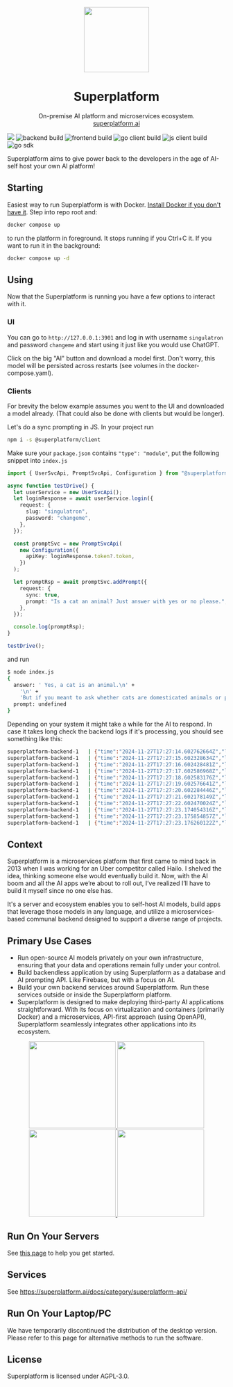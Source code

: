 <p align="center">
  <img width="150px" src="https://singulatron.com/assets/logo_circled_grey.svg?v=1" />
  <div align="center">
    <span>
      <h1>Superplatform</h1>
    </span>
    <div>On-premise AI platform and microservices ecosystem.</div>
    <div>
      <a href="https://superplatform.ai">superplatform.ai</a> 
    </div>
  </div>
</p>

[![](https://dcbadge.limes.pink/api/server/https://discord.gg/eRXyzeXEvM)](https://discord.gg/eRXyzeXEvM)
![backend build](https://github.com/singulatron/superplatform/actions/workflows/backend-build-github.yaml/badge.svg)
![frontend build](https://github.com/singulatron/superplatform/actions/workflows/frontend-container-build-github.yaml/badge.svg)
![go client build](https://github.com/singulatron/superplatform/actions/workflows/go-client-build.yaml/badge.svg)
![js client build](https://github.com/singulatron/superplatform/actions/workflows/js-client-build.yaml/badge.svg)
![go sdk](https://github.com/singulatron/superplatform/actions/workflows/go-sdk-build.yaml/badge.svg)

Superplatform aims to give power back to the developers in the age of AI-self host your own AI platform!

## Starting

Easiest way to run Superplatform is with Docker. [Install Docker if you don't have it](https://docs.docker.com/engine/install/).
Step into repo root and:

```sh
docker compose up
```

to run the platform in foreground. It stops running if you Ctrl+C it. If you want to run it in the background:

```sh
docker compose up -d
```

## Using

Now that the Superplatform is running you have a few options to interact with it.

### UI

You can go to `http://127.0.0.1:3901` and log in with username `singulatron` and password `changeme` and start using it just like you would use ChatGPT.

Click on the big "AI" button and download a model first. Don't worry, this model will be persisted across restarts (see volumes in the docker-compose.yaml).

### Clients

For brevity the below example assumes you went to the UI and downloaded a model already. (That could also be done with clients but would be longer).

Let's do a sync prompting in JS. In your project run

```sh
npm i -s @superplatform/client
```

Make sure your `package.json` contains `"type": "module"`, put the following snippet into `index.js`

```ts
import { UserSvcApi, PromptSvcApi, Configuration } from "@superplatform/client";

async function testDrive() {
  let userService = new UserSvcApi();
  let loginResponse = await userService.login({
    request: {
      slug: "singulatron",
      password: "changeme",
    },
  });

  const promptSvc = new PromptSvcApi(
    new Configuration({
      apiKey: loginResponse.token?.token,
    })
  );

  let promptRsp = await promptSvc.addPrompt({
    request: {
      sync: true,
      prompt: "Is a cat an animal? Just answer with yes or no please.",
    },
  });

  console.log(promptRsp);
}

testDrive();
```

and run

```sh
$ node index.js 
{
  answer: ' Yes, a cat is an animal.\n' +
    '\n' +
    'But if you meant to ask whether cats are domesticated animals or pets, then the answer is also yes. Cats belong to the Felidae family and are common household pets around the world. They are often kept for companionship and to control rodent populations.',
  prompt: undefined
}
```

Depending on your system it might take a while for the AI to respond.
In case it takes long check the backend logs if it's processing, you should see something like this:

```sh
superplatform-backend-1   | {"time":"2024-11-27T17:27:14.602762664Z","level":"DEBUG","msg":"LLM is streaming","promptId":"prom_e3SA9bJV5u","responsesPerSecond":1,"totalResponses":1}
superplatform-backend-1   | {"time":"2024-11-27T17:27:15.602328634Z","level":"DEBUG","msg":"LLM is streaming","promptId":"prom_e3SA9bJV5u","responsesPerSecond":4,"totalResponses":9}
superplatform-backend-1   | {"time":"2024-11-27T17:27:16.602428481Z","level":"DEBUG","msg":"LLM is streaming","promptId":"prom_e3SA9bJV5u","responsesPerSecond":5,"totalResponses":17}
superplatform-backend-1   | {"time":"2024-11-27T17:27:17.602586968Z","level":"DEBUG","msg":"LLM is streaming","promptId":"prom_e3SA9bJV5u","responsesPerSecond":6,"totalResponses":24}
superplatform-backend-1   | {"time":"2024-11-27T17:27:18.602583176Z","level":"DEBUG","msg":"LLM is streaming","promptId":"prom_e3SA9bJV5u","responsesPerSecond":6,"totalResponses":31}
superplatform-backend-1   | {"time":"2024-11-27T17:27:19.602576641Z","level":"DEBUG","msg":"LLM is streaming","promptId":"prom_e3SA9bJV5u","responsesPerSecond":6,"totalResponses":38}
superplatform-backend-1   | {"time":"2024-11-27T17:27:20.602284446Z","level":"DEBUG","msg":"LLM is streaming","promptId":"prom_e3SA9bJV5u","responsesPerSecond":6,"totalResponses":46}
superplatform-backend-1   | {"time":"2024-11-27T17:27:21.602178149Z","level":"DEBUG","msg":"LLM is streaming","promptId":"prom_e3SA9bJV5u","responsesPerSecond":6,"totalResponses":53}
superplatform-backend-1   | {"time":"2024-11-27T17:27:22.602470024Z","level":"DEBUG","msg":"LLM is streaming","promptId":"prom_e3SA9bJV5u","responsesPerSecond":6,"totalResponses":61}
superplatform-backend-1   | {"time":"2024-11-27T17:27:23.174054316Z","level":"INFO","msg":"Saving chat message","messageId":"msg_e3SARBJAZe"}
superplatform-backend-1   | {"time":"2024-11-27T17:27:23.175854857Z","level":"DEBUG","msg":"Event published","eventName":"chatMessageAdded"}
superplatform-backend-1   | {"time":"2024-11-27T17:27:23.176260122Z","level":"DEBUG","msg":"Finished streaming LLM","error":"<nil>"}
```

## Context

Superplatform is a microservices platform that first came to mind back in 2013 when I was working for an Uber competitor called Hailo. I shelved the idea, thinking someone else would eventually build it. Now, with the AI boom and all the AI apps we’re about to roll out, I’ve realized I’ll have to build it myself since no one else has.

It's a server and ecosystem enables you to self-host AI models, build apps that leverage those models in any language, and utilize a microservices-based communal backend designed to support a diverse range of projects.

## Primary Use Cases

- Run open-source AI models privately on your own infrastructure, ensuring that your data and operations remain fully under your control.
- Build backendless application by using Superplatform as a database and AI prompting API. Like Firebase, but with a focus on AI.
- Build your own backend services around Superplatform. Run these services outside or inside the Superplatform platform.
- Superplatform is designed to make deploying third-party AI applications straightforward. With its focus on virtualization and containers (primarily Docker) and a microservices, API-first approach (using OpenAPI), Superplatform seamlessly integrates other applications into its ecosystem.

<p align="center">
  <a href="https://singulatron.com/assets/chat.png?refresh=3" target="_blank">
    <img width="200px" src="https://singulatron.com/assets/thumbnail/chat.png?refresh=3" />
  </a>
  <a href="https://singulatron.com/assets/model-explorer.png?refresh=3" target="_blank">
    <img width="200px" src="https://singulatron.com/assets/thumbnail/model-explorer.png?refresh=3" />
  </a>
  <a href="https://singulatron.com/assets/permissions.png?refresh=3" target="_blank">
    <img width="200px" src="https://singulatron.com/assets/thumbnail/permissions.png?refresh=3" />
  </a>
  <a href="https://singulatron.com/assets/api.png?refresh=3" target="_blank">
    <img width="200px" src="https://singulatron.com/assets/thumbnail/api.png?refresh=3" />
  </a>
</p>

## Run On Your Servers

See [this page](https://superplatform.ai/docs/category/running) to help you get started.

## Services

See https://superplatform.ai/docs/category/superplatform-api/

## Run On Your Laptop/PC

We have temporarily discontinued the distribution of the desktop version. Please refer to this page for alternative methods to run the software.

## License

Superplatform is licensed under AGPL-3.0.
